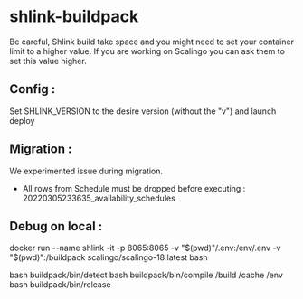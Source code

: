 # shlink-buildpack

Be careful, Shlink build take space and you might need to set your container limit to a higher value. 
If you are working on Scalingo you can ask them to set this value higher.

## Config :
Set SHLINK_VERSION to the desire version (without the "v") and launch deploy

## Migration :
We experimented issue during migration. 
- All rows from Schedule must be dropped before executing : 20220305233635_availability_schedules

## Debug on local :

docker run --name shlink -it -p 8065:8065 -v "$(pwd)"/.env:/env/.env -v "$(pwd)":/buildpack scalingo/scalingo-18:latest bash

bash buildpack/bin/detect
bash buildpack/bin/compile /build /cache /env
bash buildpack/bin/release
